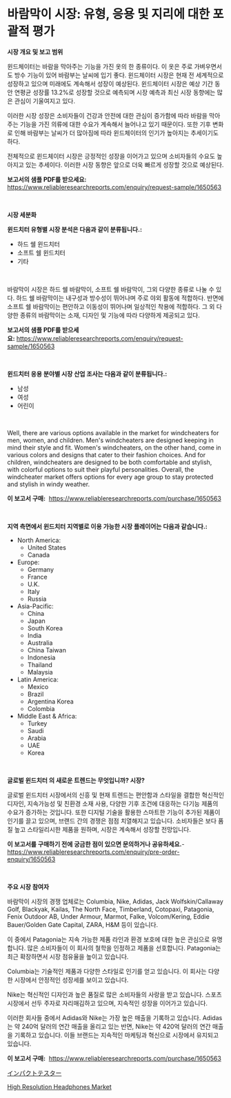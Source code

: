 <p><h1>바람막이 시장: 유형, 응용 및 지리에 대한 포괄적 평가</h1></p><p><strong>시장 개요 및 보고 범위</strong></p>
<p><p>윈드체이터는 바람을 막아주는 기능을 가진 옷의 한 종류이다. 이 옷은 주로 가벼우면서도 방수 기능이 있어 바람부는 날씨에 입기 좋다. 윈드체이터 시장은 현재 전 세계적으로 성장하고 있으며 미래에도 계속해서 성장이 예상된다. 윈드체이터 시장은 예상 기간 동안 연평균 성장률 13.2%로 성장할 것으로 예측되며 시장 예측과 최신 시장 동향에는 많은 관심이 기울여지고 있다.</p><p>이러한 시장 성장은 소비자들이 건강과 안전에 대한 관심이 증가함에 따라 바람을 막아주는 기능을 가진 의류에 대한 수요가 계속해서 늘어나고 있기 때문이다. 또한 기후 변화로 인해 바람부는 날씨가 더 많아짐에 따라 윈드체이터의 인기가 높아지는 추세이기도 하다.</p><p>전체적으로 윈드체이터 시장은 긍정적인 성장을 이어가고 있으며 소비자들의 수요도 높아지고 있는 추세이다. 이러한 시장 동향은 앞으로 더욱 빠르게 성장할 것으로 예상된다.</p></p>
<p><strong>보고서의 샘플 PDF를 받으세요:</strong> <a href="https://www.reliableresearchreports.com/enquiry/request-sample/1650563">https://www.reliableresearchreports.com/enquiry/request-sample/1650563</a></p>
<p>&nbsp;</p>
<p><strong>시장 세분화</strong></p>
<p><strong>윈드치터 유형별 시장 분석은 다음과 같이 분류됩니다.:</strong></p>
<p><ul><li>하드 쉘 윈드치터</li><li>소프트 쉘 윈드치터</li><li>기타</li></ul></p>
<p>&nbsp;</p>
<p><p>바람막이 시장은 하드 쉘 바람막이, 소프트 쉘 바람막이, 그외 다양한 종류로 나눌 수 있다. 하드 쉘 바람막이는 내구성과 방수성이 뛰어나며 주로 야외 활동에 적합하다. 반면에 소프트 쉘 바람막이는 편안하고 이동성이 뛰어나며 일상적인 착용에 적합하다. 그 외 다양한 종류의 바람막이는 소재, 디자인 및 기능에 따라 다양하게 제공되고 있다.</p></p>
<p><strong>보고서의 샘플 PDF를 받으세요:</strong>&nbsp;<a href="https://www.reliableresearchreports.com/enquiry/request-sample/1650563">https://www.reliableresearchreports.com/enquiry/request-sample/1650563</a></p>
<p>&nbsp;</p>
<p><strong> 윈드치터 응용 분야별 시장 산업 조사는 다음과 같이 분류됩니다.:</strong></p>
<p><ul><li>남성</li><li>여성</li><li>어린이</li></ul></p>
<p>&nbsp;</p>
<p><p>Well, there are various options available in the market for windcheaters for men, women, and children. Men's windcheaters are designed keeping in mind their style and fit. Women's windcheaters, on the other hand, come in various colors and designs that cater to their fashion choices. And for children, windcheaters are designed to be both comfortable and stylish, with colorful options to suit their playful personalities. Overall, the windcheater market offers options for every age group to stay protected and stylish in windy weather.</p></p>
<p><strong>이 보고서 구매:</strong>&nbsp; <a href="https://www.reliableresearchreports.com/purchase/1650563">https://www.reliableresearchreports.com/purchase/1650563</a></p>
<p>&nbsp;</p>
<p><strong>지역 측면에서 윈드치터 지역별로 이용 가능한 시장 플레이어는 다음과 같습니다.:</strong></p>
<p><ul>
    <li>
        North America:
        <ul>
            <li>United States</li>
            <li>Canada</li>
        </ul>
    </li>
    <li>
        Europe:
        <ul>
            <li>Germany</li>
            <li>France</li>
            <li>U.K.</li>
            <li>Italy</li>
            <li>Russia</li>
        </ul>
    </li>
    <li>
        Asia-Pacific:
        <ul>
            <li>China</li>
            <li>Japan</li>
            <li>South Korea</li>
            <li>India</li>
            <li>Australia</li>
            <li>China Taiwan</li>
            <li>Indonesia</li>
            <li>Thailand</li>
            <li>Malaysia</li>
        </ul>
    </li>
    <li>
        Latin America:
        <ul>
            <li>Mexico</li>
            <li>Brazil</li>
            <li>Argentina Korea</li>
            <li>Colombia</li>
        </ul>
    </li>
    <li>
        Middle East & Africa:
        <ul>
            <li>Turkey</li>
            <li>Saudi</li>
            <li>Arabia</li>
            <li>UAE</li>
            <li>Korea</li>
        </ul>
    </li>
    </ul></p>
<p>&nbsp;</p>
<p><strong>글로벌 윈드치터 의 새로운 트렌드는 무엇입니까? 시장?</strong></p>
<p><p>글로벌 윈드치터 시장에서의 신흥 및 현재 트렌드는 편안함과 스타일을 결합한 혁신적인 디자인, 지속가능성 및 친환경 소재 사용, 다양한 기후 조건에 대응하는 다기능 제품의 수요가 증가하는 것입니다. 또한 디지털 기술을 활용한 스마트한 기능이 추가된 제품이 인기를 끌고 있으며, 브랜드 간의 경쟁은 점점 치열해지고 있습니다. 소비자들은 보다 품질 높고 스타일리시한 제품을 원하며, 시장은 계속해서 성장할 전망입니다.</p></p>
<p><strong>이 보고서를 구매하기 전에 궁금한 점이 있으면 문의하거나 공유하세요.</strong>- <a href="https://www.reliableresearchreports.com/enquiry/pre-order-enquiry/1650563">https://www.reliableresearchreports.com/enquiry/pre-order-enquiry/1650563</a></p>
<p>&nbsp;</p>
<p><strong>주요 시장 참여자</strong></p>
<p><p>바람막이 시장의 경쟁 업체로는 Columbia, Nike, Adidas, Jack Wolfskin/Callaway Golf, Blackyak, Kailas, The North Face, Timberland, Cotopaxi, Patagonia, Fenix Outdoor AB, Under Armour, Marmot, Falke, Volcom/Kering, Eddie Bauer/Golden Gate Capital, ZARA, H&M 등이 있습니다. </p><p>이 중에서 Patagonia는 지속 가능한 제품 라인과 환경 보호에 대한 높은 관심으로 유명합니다. 많은 소비자들이 이 회사의 철학을 인정하고 제품을 선호합니다. Patagonia는 최근 확장하면서 시장 점유율을 높이고 있습니다. </p><p>Columbia는 기술적인 제품과 다양한 스타일로 인기를 얻고 있습니다. 이 회사는 다양한 시장에서 안정적인 성장세를 보이고 있습니다.</p><p>Nike는 혁신적인 디자인과 높은 품질로 많은 소비자들의 사랑을 받고 있습니다. 스포츠 시장에서 선두 주자로 자리매김하고 있으며, 지속적인 성장을 이어가고 있습니다.</p><p>이러한 회사들 중에서 Adidas와 Nike는 가장 높은 매출을 기록하고 있습니다. Adidas는 약 240억 달러의 연간 매출을 올리고 있는 반면, Nike는 약 420억 달러의 연간 매출을 기록하고 있습니다. 이들 브랜드는 지속적인 마케팅과 혁신으로 시장에서 유지되고 있습니다.</p></p>
<p><strong>이 보고서 구매:</strong>&nbsp;&nbsp;<a href="https://www.reliableresearchreports.com/purchase/1650563">https://www.reliableresearchreports.com/purchase/1650563</a></p>
<p><p><a href="https://github.com/nemesis2824/Market-Research-Report-List-1/blob/main/279106011068.md">インパクトテスター</a></p><p><a href="https://github.com/nicholepatriciadoylenwnrjr0/Market-Research-Report-List-1/blob/main/high-resolution-headphones-market.md">High Resolution Headphones Market</a></p></p>
